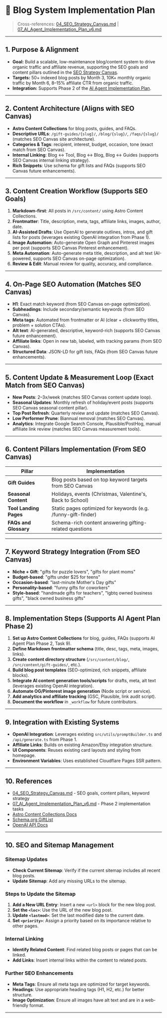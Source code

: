 # 📝 Blog System Implementation Plan

> Cross-references: [04_SEO_Strategy_Canvas.md](./04_SEO_Strategy_Canvas.md) | [07_AI_Agent_Implementation_Plan_v6.md](./07_AI_Agent_Implementation_Plan_v6.md)

---

## 1. Purpose & Alignment
- **Goal:** Build a scalable, low-maintenance blog/content system to drive organic traffic and affiliate revenue, supporting the SEO goals and content pillars outlined in the [SEO Strategy Canvas](./04_SEO_Strategy_Canvas.md).
- **Targets:** 50+ indexed blog posts by Month 3, 10K+ monthly organic traffic by Month 6, 8–15% affiliate CTR from organic traffic.
- **Integration:** Supports Phase 2 of the [AI Agent Implementation Plan](./07_AI_Agent_Implementation_Plan_v6.md#-phase-2--content--seo--in-progress---next-focus).

---

## 2. Content Architecture (Aligns with SEO Canvas)
- **Astro Content Collections** for blog posts, guides, and FAQs.
- **Descriptive URLs**: `/gift-guides/{slug}/`, `/blog/{slug}/`, `/faqs/{slug}/` (matches SEO Canvas site architecture).
- **Categories & Tags**: recipient, interest, budget, occasion, tone (exact match from SEO Canvas).
- **Internal Linking**: Blog ↔ Tool, Blog ↔ Blog, Blog ↔ Guides (supports SEO Canvas internal linking strategy).
- **Rich Snippets**: Use schema for gift lists and FAQs (supports SEO Canvas future enhancements).

---

## 3. Content Creation Workflow (Supports SEO Goals)
1. **Markdown-first**: All posts in `/src/content/` using Astro Content Collections.
2. **Frontmatter**: Title, description, meta, tags, affiliate links, images, author, date.
3. **AI-Assisted Drafts**: Use OpenAI to generate outlines, intros, and gift lists for posts (leverages existing OpenAI integration from Phase 1).
4. **Image Automation**: Auto-generate Open Graph and Pinterest images per post (supports SEO Canvas Pinterest enhancement).
5. **Meta Automation**: Auto-generate meta title, description, and alt text (AI-powered, supports SEO Canvas on-page optimization).
6. **Review & Edit**: Manual review for quality, accuracy, and compliance.

---

## 4. On-Page SEO Automation (Matches SEO Canvas)
- **H1**: Exact match keyword (from SEO Canvas on-page optimization).
- **Subheadings**: Include secondary/semantic keywords (from SEO Canvas).
- **Meta tags**: Automated from frontmatter or AI (clear + clickworthy titles, problem + solution CTAs).
- **Alt text**: AI-generated, descriptive, keyword-rich (supports SEO Canvas future enhancement).
- **Affiliate links**: Open in new tab, labeled, with tracking params (from SEO Canvas).
- **Structured Data**: JSON-LD for gift lists, FAQs (from SEO Canvas future enhancements).

---

## 5. Content Update & Measurement Loop (Exact Match from SEO Canvas)
- **New Posts**: 2–3x/week (matches SEO Canvas content update loop).
- **Seasonal Updates**: Monthly refresh of holiday/event posts (supports SEO Canvas seasonal content pillar).
- **Top Post Refresh**: Quarterly review and update (matches SEO Canvas).
- **Low Performer Prune**: Biannual removal (matches SEO Canvas).
- **Analytics**: Integrate Google Search Console, Plausible/PostHog, manual affiliate link review (matches SEO Canvas measurement tools).

---

## 6. Content Pillars Implementation (From SEO Canvas)
| Pillar | Implementation |
|--------|----------------|
| **Gift Guides** | Blog posts based on top keyword targets from SEO Canvas |
| **Seasonal Content** | Holidays, events (Christmas, Valentine's, Back to School) |
| **Tool Landing Pages** | Static pages optimized for keywords (e.g. /funny-gift-finder) |
| **FAQs and Glossary** | Schema-rich content answering gifting-related questions |

---

## 7. Keyword Strategy Integration (From SEO Canvas)
- **Niche + Gift**: "gifts for puzzle lovers", "gifts for plant moms"
- **Budget-based**: "gifts under $25 for teens"
- **Occasion-based**: "last-minute Mother's Day gifts"
- **Personality-based**: "funny gifts for coworkers"
- **Style-based**: "handmade gifts for teachers", "lgbtq owned business gifts", "black owned business gifts"

---

## 8. Implementation Steps (Supports AI Agent Plan Phase 2)
1. **Set up Astro Content Collections** for blog, guides, FAQs (supports AI Agent Plan Phase 2, Task 9).
2. **Define Markdown frontmatter schema** (title, desc, tags, meta, images, links).
3. **Create content directory structure** (`/src/content/blog/`, `/src/content/gift-guides/`, etc.).
4. **Build blog post templates** (SEO-optimized, rich snippets, affiliate blocks).
5. **Integrate AI content generation tools/scripts** for drafts, meta, alt text (leverages existing OpenAI integration).
6. **Automate OG/Pinterest image generation** (Node script or service).
7. **Add analytics and affiliate tracking** (GSC, Plausible, link audit script).
8. **Document the workflow** in `_workflow` for future contributors.

---

## 9. Integration with Existing Systems
- **OpenAI Integration**: Leverages existing `src/utils/promptBuilder.ts` and `/api/generate.ts` from Phase 1.
- **Affiliate Links**: Builds on existing Amazon/Etsy integration structure.
- **UI Components**: Reuses existing card layouts and styling from homepage.
- **Environment Variables**: Uses established Cloudflare Pages SSR pattern.

---

## 10. References
- [04_SEO_Strategy_Canvas.md](./04_SEO_Strategy_Canvas.md) - SEO goals, content pillars, keyword strategy
- [07_AI_Agent_Implementation_Plan_v6.md](./07_AI_Agent_Implementation_Plan_v6.md) - Phase 2 implementation tasks
- [Astro Content Collections Docs](https://docs.astro.build/en/guides/content-collections/)
- [Schema.org GiftList](https://schema.org/GiftList)
- [OpenAI API Docs](https://platform.openai.com/docs/)

---

## 10. SEO and Sitemap Management

### Sitemap Updates
- **Check Current Sitemap**: Verify if the current sitemap includes all recent blog posts.
- **Update Sitemap**: Add any missing URLs to the sitemap.

### Steps to Update the Sitemap
1. **Add a New URL Entry**: Insert a new `<url>` block for the new blog post.
2. **Set the `<loc>`**: Use the URL of the new blog post.
3. **Update `<lastmod>`**: Set the last modified date to the current date.
4. **Set `<priority>`**: Assign a priority based on its importance relative to other pages.

### Internal Linking
- **Identify Related Content**: Find related blog posts or pages that can be linked.
- **Add Links**: Insert internal links within the content to related posts.

### Further SEO Enhancements
- **Meta Tags**: Ensure all meta tags are optimized for target keywords.
- **Headings**: Use appropriate heading tags (H1, H2, etc.) for better structure.
- **Image Optimization**: Ensure all images have alt text and are in a web-friendly format.

---

<!--
This plan is designed to be actionable, modular, and easy to update as the project evolves. 
Each step references the SEO goals and best practices from the SEO Strategy Canvas and 
supports the implementation tasks outlined in the AI Agent Implementation Plan.
--> 